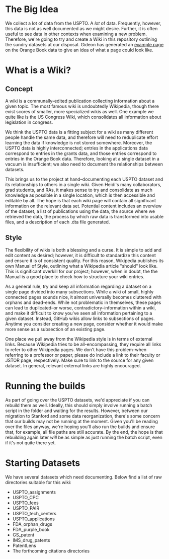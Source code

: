 # The Big Idea 

We collect a lot of data from the USPTO. A _lot_ of data. Frequently, however, this data is not as well documented as we might desire. Further, it is often useful to see data in other contexts when examining a new problem. Therefore, we're going to try and create a Wiki in this repository outlining the sundry datasets at our disposal. Gideon has generated an [example page](https://github.com/liegroup-stanford/USPTO_Data_Guide/wiki/Orange-Book) on the Orange Book data to give an idea of what a page could look like. 

# What is a Wiki?

## Concept

A wiki is a communally-edited publication collecting information about a given topic. The most famous wiki is undoubtedly Wikipedia, though there exist scores of smaller, more specialized wikis as well. One example we quite like is the US Congress Wiki, which consolidates all information about legislation in congress. 

We think the USPTO data is a fitting subject for a wiki as many different people handle the same data, and therefore will need to reduplicate effort learning the data if knowledge is not stored somewhere. Moreover, the USPTO data is highly interconnected; entries in the applications data correspond to entries in the grants data, and those entries correspond to entries in the Orange Book data. Therefore, looking at a single dataset in a vacuum is insufficient; we also need to document the relationships between datasets. 

This brings us to the project at hand&ndash;documenting each USPTO dataset and its relationships to others in a single wiki. Given Heidi's many collaborators, grad students, and RAs, it makes sense to try and consolidate as much knowledge as possible in a single location, which is then accessible and editable by all. The hope is that each wiki page will contain all significant information on the relevant data set. Potential content includes an overview of the dataset, a list of publications using the data, the source where we retrieved the data, the process by which raw data is transformed into usable files, and a description of each .dta file generated.

## Style

The flexibility of wikis is both a blessing and a curse. It is simple to add and edit content as desired; however, it is difficult to standardize this content and ensure it is of consistent quality. For this reason, Wikipedia publishes its own Manual of Style, outlining what a Wikipedia article "should" look like. This is significant overkill for our project; however, when in doubt, the the Manual is a good place to check how to structure your wiki entries.

As a general rule, try and keep all information regarding a dataset on a single page divided into many subsections. While a wiki of small, highly connected pages sounds nice, it almost universally becomes cluttered with orphans and dead-ends. While not problematic in themselves, these pages can lead to duplicated&ndash;or worse, contradictory&ndash;information within a wiki, and make it difficult to know you've seen all information pertaining to a given dataset. Instead, GitHub wikis allow links to subsections of pages. Anytime you consider creating a new page, consider whether it would make more sense as a subsection of an existing page.

One place we pull away from the Wikipedia style is in terms of external links. Because Wikipedia tries to be all-encompassing, they require all links to refer to other Wikipedia pages. We don't have this problem&ndash;when referring to a professor or paper, please do include a link to their faculty or JSTOR page, respectively. Make sure to link to the source for any given dataset. In general, relevant external links are highly encouraged.

# Running the builds

As part of going over the USPTO datasets, we'd appreciate if you can rebuild them as well. Ideally, this should simply involve running a batch script in the folder and waiting for the results. However, between our migration to Stanford and some data reorganization, there's some concern that our builds may not be running at the moment. Given you'll be reading over the files anyway, we're hoping you'll also run the builds and ensure that, for example, all file paths are still accurate. By the end, the hope is that rebuilding again later _will_ be as simple as just running the batch script, even if it's not quite there yet.

# Starting Datasets

We have several datasets which need documenting. Below find a list of raw directories suitable for this wiki:
* USPTO_assignments
* USPTO_CPC
* USPTO_fees
* USPTO_PAIR
* USPTO_tech_centers
* USPTO_applications
* FDA_orphan_drugs
* FDA_purple_book
* GS_patent
* IMS_drug_patents
* PatentLens
* The forthcoming citations directories
